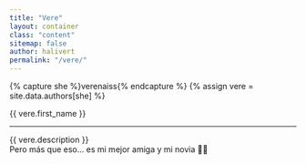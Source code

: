 ```yaml
---
title: "Vere"
layout: container
class: "content"
sitemap: false
author: halivert
permalink: "/vere/"
---
```


{% capture she %}verenaiss{% endcapture %}
{% assign vere = site.data.authors[she] %}

<div class="is-size-5">
  <section class="has-text-centered">
    <p class="title">
      {{ vere.first_name }}
    </p>
  </section>
  <hr />

  <div class="container">
    {{ vere.description }}
    <br>
    Pero más que eso... es mi mejor amiga y mi novia 🥰💖
  </div>
</div>
